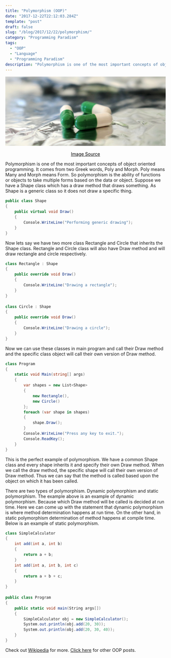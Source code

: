 ```yaml
---
title: "Polymorphism (OOP)"
date: "2017-12-22T22:12:03.284Z"
template: "post"
draft: false
slug: "/blog/2017/12/22/polymorphism/"
category: "Programming Paradism"
tags:
  - "OOP"
  - "Language"
  - "Programming Paradism"
description: "Polymorphism is one of the most important concepts of object oriented programming. It comes from two Greek words, Poly and Morph. Poly means Many and Morph means Form."
---
```


![Encapsulation](/media/pixabay/encapsulation.jpg "Encapsulation")
[<center><span style="color:black">Image Source</span></center>](https://pixabay.com/photos/tablets-drug-encapsulate-medical-4028232/)

Polymorphism is one of the most important concepts of object oriented programming. It comes from two Greek words, Poly and Morph. Poly means Many and Morph means Form. So polymorphism is the ability of functions or objects to take multiple forms based on the data or object. Suppose we have a Shape class which has a draw method that draws something. As Shape is a generic class so it does not draw a specific thing.
 
```csharp
public class Shape
{
    public virtual void Draw()
    {
        Console.WriteLine("Performing generic drawing");
    }
}
```

Now lets say we have two more class Rectangle and Circle that inherits the Shape class.  Rectangle and Circle class will also have Draw method and will draw rectangle and circle respectively.

```csharp
class Rectangle : Shape
{
    public override void Draw()
    {
        Console.WriteLine("Drawing a rectangle");
    }
}

class Circle : Shape
{
    public override void Draw()
    {
        Console.WriteLine("Drawing a circle");
    }
}
```

Now we can use these classes in main program and call their Draw method and the specific class object will call their own version of  Draw method.

```csharp
class Program
{
    static void Main(string[] args)
    {
        var shapes = new List<Shape>
        {
            new Rectangle(),
            new Circle()
        };
        foreach (var shape in shapes)
        {
            shape.Draw();
        }
        Console.WriteLine("Press any key to exit.");
        Console.ReadKey();
    }
}
```

This is the perfect example of polymorphism. We have a common Shape class and every shape inherits it and specify their own Draw method. When we call the draw method, the specific shape will call their own version of Draw method. Thus we can say that the method is called based upon the object on which it has been called.

There are two types of polymorphism. Dynamic polymorphism and static polymorphism. The example above is an example of dynamic polymorphism. Because which Draw method will be called is decided at run time. Here we can come up with the statement that dynamic polymorphism is where method determination happens at run time. On the other hand, in static polymorphism determination of method happens at compile time. Below is an example of static polymorphism.

```csharp
class SimpleCalculator
{
    int add(int a, int b)
    {
        return a + b;
    }
    int add(int a, int b, int c)
    {
        return a + b + c;
    }
}

public class Program
{
    public static void main(String args[])
    {
        SimpleCalculator obj = new SimpleCalculator();
        System.out.println(obj.add(20, 30));
        System.out.println(obj.add(20, 30, 40));
    }
}
 ```

Check out [Wikipedia](https://en.wikipedia.org/wiki/Encapsulation_(computer_programming) "Encapsulation (Computer Programming)") for more. [Click here](https://www.nahidsaikat.com/tag/oop/ "Nahid Saikat") for other OOP posts.
